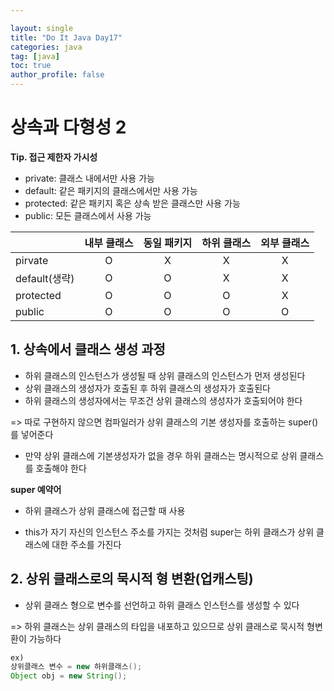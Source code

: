 ```yaml
---

layout: single
title: "Do It Java Day17"
categories: java
tag: [java]
toc: true
author_profile: false 
---
```

# 상속과 다형성 2

**Tip. 접근 제한자 가시성**

* private: 클래스 내에서만 사용 가능
* default: 같은 패키지의 클래스에서만 사용 가능
* protected: 같은 패키지 혹은 상속 받은 클래스만 사용 가능
* public: 모든 클래스에서 사용 가능

|               | 내부 클래스 | 동일 패키지 | 하위 클래스 | 외부 클래스 |
| ------------- | :---------: | :---------: | :---------: | :---------: |
| pirvate       |      O      |      X      |      X      |      X      |
| default(생략) |      O      |      O      |      X      |      X      |
| protected     |      O      |      O      |      O      |      X      |
| public        |      O      |      O      |      O      |      O      |



## 1. 상속에서 클래스 생성 과정

* 하위 클래스의 인스턴스가 생성될 때 상위 클래스의 인스턴스가 먼저 생성된다
* 상위 클래스의 생성자가 호출된 후 하위 클래스의 생성자가 호출된다
* 하위 클래스의 생성자에서는 무조건 상위 클래스의 생성자가 호출되어야 한다

=> 따로 구현하지 않으면 컴파일러가 상위 클래스의 기본 생성자를 호출하는 super()를 넣어준다

* 만약 상위 클래스에 기본생성자가 없을 경우 하위 클래스는 명시적으로 상위 클래스를 호출해야 한다



**super 예약어**

* 하위 클래스가 상위 클래스에 접근할 때 사용

* this가 자기 자신의 인스턴스 주소를 가지는 것처럼 super는 하위 클래스가 상위 클래스에 대한 주소를 가진다



## 2. 상위 클래스로의 묵시적 형 변환(업캐스팅)

* 상위 클래스 형으로 변수를 선언하고 하위 클래스 인스턴스를 생성할 수 있다

=> 하위 클래스는 상위 클래스의 타입을 내포하고 있으므로 상위 클래스로 묵시적 형변환이 가능하다

```java
ex)
상위클래스 변수 = new 하위클래스();
Object obj = new String();
```

